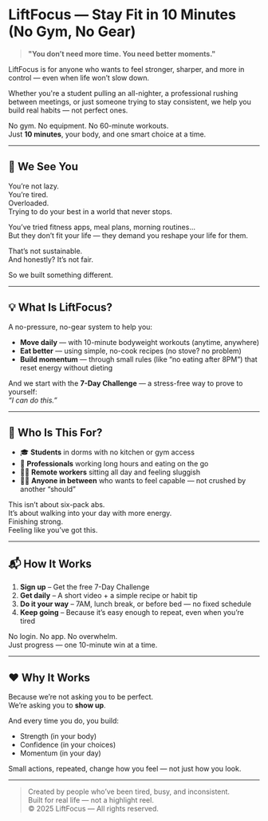 # LiftFocus — Stay Fit in 10 Minutes (No Gym, No Gear)

> **"You don’t need more time. You need better moments."**

LiftFocus is for anyone who wants to feel stronger, sharper, and more in control — even when life won’t slow down.

Whether you're a student pulling an all-nighter, a professional rushing between meetings, or just someone trying to stay consistent, we help you build real habits — not perfect ones.

No gym. No equipment. No 60-minute workouts.  
Just **10 minutes**, your body, and one smart choice at a time.

---

## 🧩 We See You

You’re not lazy.  
You’re tired.  
Overloaded.  
Trying to do your best in a world that never stops.

You’ve tried fitness apps, meal plans, morning routines…  
But they don’t fit your life — they demand you reshape your life for them.

That’s not sustainable.  
And honestly? It’s not fair.

So we built something different.

---

## 💡 What Is LiftFocus?

A no-pressure, no-gear system to help you:
- **Move daily** — with 10-minute bodyweight workouts (anytime, anywhere)
- **Eat better** — using simple, no-cook recipes (no stove? no problem)
- **Build momentum** — through small rules (like “no eating after 8PM”) that reset energy without dieting

And we start with the **7-Day Challenge** — a stress-free way to prove to yourself:  
*“I can do this.”*

---

## 🌱 Who Is This For?

- 🎓 **Students** in dorms with no kitchen or gym access  
- 💼 **Professionals** working long hours and eating on the go  
- 👩‍💻 **Remote workers** sitting all day and feeling sluggish  
- 🏃‍♂️ **Anyone in between** who wants to feel capable — not crushed by another “should”

This isn’t about six-pack abs.  
It’s about walking into your day with more energy.  
Finishing strong.  
Feeling like you’ve got this.

---

## 📬 How It Works

1. **Sign up** – Get the free 7-Day Challenge
2. **Get daily** – A short video + a simple recipe or habit tip
3. **Do it your way** – 7AM, lunch break, or before bed — no fixed schedule
4. **Keep going** – Because it’s easy enough to repeat, even when you’re tired

No login. No app. No overwhelm.  
Just progress — one 10-minute win at a time.

---

## ❤️ Why It Works

Because we’re not asking you to be perfect.  
We’re asking you to **show up**.

And every time you do, you build:
- Strength (in your body)
- Confidence (in your choices)
- Momentum (in your day)

Small actions, repeated, change how you feel — not just how you look.

---

> Created by people who’ve been tired, busy, and inconsistent.  
> Built for real life — not a highlight reel.  
> © 2025 LiftFocus — All rights reserved.
